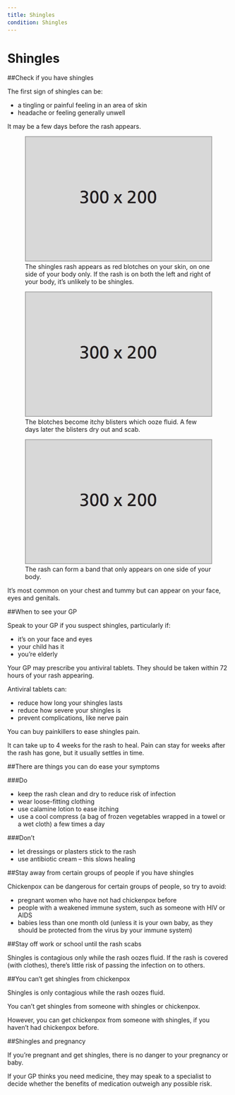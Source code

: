 ```yaml
---
title: Shingles
condition: Shingles
---
```


# Shingles

##Check if you have shingles

The first sign of shingles can be:

- a tingling or painful feeling in an area of skin
- headache or feeling generally unwell
 
It may be a few days before the rash appears. 

<div class="condition-images">
  <figure>
    <img src="/public/images/conditions/placeholder.png" alt="" />
    <figcaption>The shingles rash appears as red blotches on your skin, on one side of your body only. If the rash is on both the left and right of your body, it’s unlikely to be shingles.</figcaption>
  </figure><!--
  --><figure>
    <img src="/public/images/conditions/placeholder.png" alt="" />
    <figcaption>The blotches become itchy blisters which ooze fluid. A few days later the blisters dry out and scab.</figcaption>
  </figure><!--
  --><figure>
    <img src="/public/images/conditions/placeholder.png" alt="" />
    <figcaption>The rash can form a band that only appears on one side of your body.</figcaption>
  </figure>
</div>

It’s most common on your chest and tummy but can appear on your face, eyes and genitals.

##When to see your GP

Speak to your GP if you suspect shingles, particularly if:

- it’s on your face and eyes
- your child has it
- you’re elderly

Your GP may prescribe you antiviral tablets. They should be taken within 72 hours of your rash appearing.

Antiviral tablets can:

- reduce how long your shingles lasts
- reduce how severe your shingles is
- prevent complications, like nerve pain

You can buy painkillers to ease shingles pain.

It can take up to 4 weeks for the rash to heal. Pain can stay for weeks after the rash has gone, but it usually settles in time.

##There are things you can do ease your symptoms

###Do
- keep the rash clean and dry to reduce risk of infection
- wear loose-fitting clothing
- use calamine lotion to ease itching
- use a cool compress (a bag of frozen vegetables wrapped in a towel or a wet cloth) a few times a day

###Don’t 
- let dressings or plasters stick to the rash
- use antibiotic cream – this slows healing

##Stay away from certain groups of people if you have shingles

Chickenpox can be dangerous for certain groups of people, so try to avoid:

- pregnant women who have not had chickenpox before
- people with a weakened immune system, such as someone with HIV or AIDS
- babies less than one month old (unless it is your own baby, as they should be protected from the virus by your immune system)

##Stay off work or school until the rash scabs

Shingles is contagious only while the rash oozes fluid.
If the rash is covered (with clothes), there’s little risk of passing the infection on to others.

##You can’t get shingles from chickenpox

Shingles is only contagious while the rash oozes fluid. 

You can’t get shingles from someone with shingles or chickenpox.  

However, you can get chickenpox from someone with shingles, if you haven’t had chickenpox before.

##Shingles and pregnancy

If you’re pregnant and get shingles, there is no danger to your pregnancy or baby. 

If your GP thinks you need medicine, they may speak to a specialist to decide whether the benefits of medication outweigh any possible risk.
